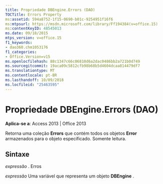 ```yaml
---
title: Propriedade DBEngine.Errors (DAO)
TOCTitle: Errors Property
ms:assetid: 594a8752-1f15-0690-b01c-9254951f16f6
ms:mtpsurl: https://msdn.microsoft.com/library/Ff194384(v=office.15)
ms:contentKeyID: 48545013
ms.date: 09/18/2015
mtps_version: v=office.15
f1_keywords:
- dao360.chm1053176
f1_categories:
- Office.Version=v15
ms.openlocfilehash: 88c1347c66c06810d6a2dac0486bb2a721b0d749
ms.sourcegitcommit: 19aca09c5812cfb98b68b5d4604dcaa814479df7
ms.translationtype: MT
ms.contentlocale: pt-BR
ms.lasthandoff: 10/09/2018
ms.locfileid: "25463595"
---
```

# <a name="dbengineerrors-property-dao"></a>Propriedade DBEngine.Errors (DAO)


**Aplica-se a**: Access 2013 | Office 2013

Retorna uma coleção **Errors** que contém todos os objetos **Error** armazenados para o objeto especificado. Somente leitura.

## <a name="syntax"></a>Sintaxe

*expressão* . Erros

*expressão* Uma variável que representa um objeto **DBEngine** .

